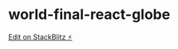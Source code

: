 # world-final-react-globe

[Edit on StackBlitz ⚡️](https://stackblitz.com/edit/world-final-react-globe)
